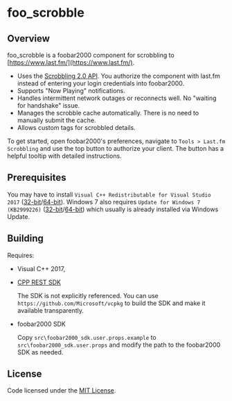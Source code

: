 # foo_scrobble

## Overview

foo_scrobble is a foobar2000 component for scrobbling to [https://www.last.fm/](https://www.last.fm/).

- Uses the [Scrobbling 2.0 API](https://www.last.fm/api/scrobbling). You authorize the component with last.fm instead of entering your login credentials into foobar2000.
- Supports "Now Playing" notifications.
- Handles intermittent network outages or reconnects well. No "waiting for handshake" issue.
- Manages the scrobble cache automatically. There is no need to manually submit the cache.
- Allows custom tags for scrobbled details.

To get started, open foobar2000's preferences, navigate to `Tools > Last.fm Scrobbling` and use the top button to authorize your client. The button has a helpful tooltip with detailed instructions.


## Prerequisites

You may have to install `Visual C++ Redistributable for Visual Studio 2017` ([32-bit](https://go.microsoft.com/fwlink/?LinkId=746571)/[64-bit](https://go.microsoft.com/fwlink/?LinkId=746572)). Windows 7 also requires `Update for Windows 7 (KB2999226)` ([32-bit](https://www.microsoft.com/en-us/download/details.aspx?id=49077)/[64-bit](https://www.microsoft.com/en-us/download/details.aspx?id=49093)) which usually is already installed via Windows Update.


## Building

Requires:

- Visual C++ 2017,
- [CPP REST SDK](https://github.com/Microsoft/cpprestsdk)

  The SDK is not explicitly referenced. You can use `https://github.com/Microsoft/vcpkg` to build the SDK and make it available transparently.

- foobar2000 SDK

  Copy `src\foobar2000_sdk.user.props.example` to `src\foobar2000_sdk.user.props` and modify the path to the foobar2000 SDK as needed.
  
## License

Code licensed under the [MIT License](LICENSE.txt).
